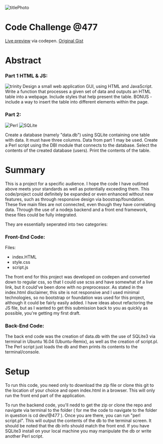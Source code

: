 

![titlePhoto](http://codeclass.com.ng/assets/app/images/headers/code-challenge.png)
# Code Challenge @477
[Live preview](http://codepen.io/thedadsparticus/full/GmqyWV/) via codepen.
[Original Gist](https://gist.github.com/dwmorrisdev/c891ea03ecfc25fa968dd6d2959b1767)

# Abstract

### Part 1 HTML & JS:
![trinity](https://www.planet-source-code.com/vb/2010Redesign/images/LangugeHomePages/HTML5_CSS_JavaScript.png)
Design a small web application GUI, using HTML and JavaScript. Write a function that processes a given set of data and outputs an HTML table into a webpage. Include styles that help present the table. BONUS - include a way to insert the table into different elements within the page.

### Part 2:
![Perl](http://blog.builtinperl.com/uploads/covers/C2034404-0B7C-11E6-8654-CE024887B159.gif)
![SQLite](http://plugins.netbeans.org/data/images/1422186794_sqliteicon.png)

Create a database (namely "data.db") using SQLite containing one table with data. It must have three columns. Data from part 1 may be used. Create a Perl script using the DBI module that connects to the database. Select the contents of the created database (users). Print the contents of the table.

# Summary
This is a project for a specific audience. I hope the code I have outlined above meets your standards as well as potentially exceeding them. This code/project could definitely be expanded or even enhanced without new features, such as through responsive design via boostrap/foundation. These five main files are not connected, even though they have correlating data. Through the use of a nodejs backend and a front end framework, these files could be fully integrated.

They are essentially seperated into two categories:

### Front-End Code:
Files:
* index.HTML
* style.css
* script.js

The front end for this project was developed on codepen and converted down to regular css, so that I could use scss and have somewhat of a live link, but it could've been done with no preprocessor. As stated in the index.html disclaimer, this site is not responsive and I used minimal technologies, so no bootstrap or foundation was used for this project, although it could be fairly easily added. I have ideas about refactoring the JS file, but as I wanted to get this submission back to you as quickly as possible, you're getting my first draft.

### Back-End Code:

The back end code was the creation of data.db with the use of SQLite3 via terminal in Ubuntu 16.04 (Ubuntu-Remix), as well as the creation of script.pl. The Perl script just loads the db and then prints its contents to the terminal/console.

# Setup

To run this code, you need only to download the zip file or clone this git to the location of your choice and open index.html in a browser. This will only run the front end part of the application.

To run the backend code, you'll nedd to get the zip or clone the repo and navigate via terminal to the folder ( for me the code to navigate to the folder in question is cd dev/@477 ). Once you are there, you can run "perl script.pl". This will output the contents of the db to the terminal screen. It should be noted that the db info should match the front end. If you have SQLite3 install on your local machine you may manipulate the db or write another Perl script.
